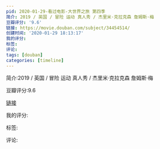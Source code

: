```yaml
---
pid: 2020-01-29-看过电影-大世界之旅 第四季
简介: 2019 / 英国 / 冒险 运动 真人秀 / 杰里米·克拉克森 詹姆斯·梅
豆瓣评分: '9.6'
链接: https://movie.douban.com/subject/34454514/
创建时间: '2020-01-29 18:13:17'
我的评分:
标签:
评论:
tags: [douban]
categories: [timeline]
---
```

简介:2019 / 英国 / 冒险 运动 真人秀 / 杰里米·克拉克森 詹姆斯·梅

豆瓣评分:9.6

[链接](https://movie.douban.com/subject/34454514/)

我的评分:

标签:

评论:

